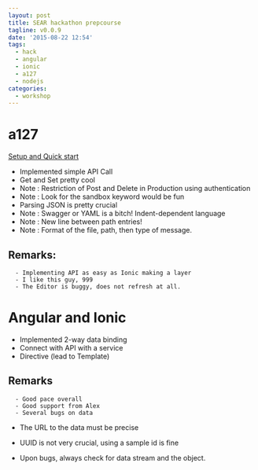 ```yaml
---
layout: post
title: SEAR hackathon prepcourse
tagline: v0.0.9
date: '2015-08-22 12:54'
tags:
  - hack
  - angular
  - ionic
  - a127
  - nodejs
categories:
  - workshop
---
```


# a127

[Setup and Quick start][9ae81df0]

+ Implemented simple API Call
+ Get and Set pretty cool
+ Note : Restriction of Post and Delete in Production using authentication
+ Note : Look for the sandbox keyword would be fun
+ Parsing JSON is pretty crucial
+ Note : Swagger or YAML is a bitch! Indent-dependent language
+ Note : New line between path entries!
+ Note : Format of the file, path, then type of message.

## Remarks:

```  
  - Implementing API as easy as Ionic making a layer
  - I like this guy, 999
  - The Editor is buggy, does not refresh at all.
```

# Angular and Ionic

+ Implemented 2-way data binding
+ Connect with API with a service
+ Directive (lead to Template)

## Remarks

```
  - Good pace overall
  - Good support from Alex
  - Several bugs on data
```

+ The URL to the data must be precise
+ UUID is not very crucial, using a sample id is fine
+ Upon bugs, always check for data stream and the object.


  [9ae81df0]: https://github.com/apigee-127/a127-documentation/wiki/Quick-start "a127 quick start"
